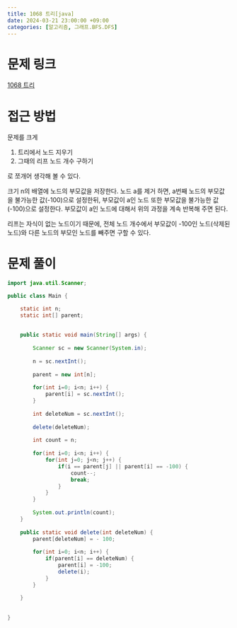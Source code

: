 ```yaml
---
title: 1068 트리[java]
date: 2024-03-21 23:00:00 +09:00
categories: [알고리즘, 그래프.BFS.DFS]
---
```

# 문제 링크
[1068 트리](https://www.acmicpc.net/problem/1068)

# 접근 방법
문제를 크게

1) 트리에서 노드 지우기
2) 그때의 리프 노드 개수 구하기

로 쪼개어 생각해 볼 수 있다.

크기 n의 배열에 노드의 부모값을 저장한다. 노드 a를 제거 하면, a번째 노드의 부모값을 불가능한 값(-100)으로 설정한뒤, 부모값이 a인 노드 또한 부모값을 불가능한 값(-100)으로 설정한다. 부모값이 a인 노드에 대해서 위의 과정을 계속 반복해 주면 된다.

리프는 자식이 없는 노드이기 때문에, 전체 노드 개수에서 부모값이 -100인 노드(삭제된 노드)와 다른 노드의 부모인 노드를 빼주면 구할 수 있다.


# 문제 풀이
```java
import java.util.Scanner;

public class Main {

	static int n;
	static int[] parent;
	
	
	public static void main(String[] args) {
		
		Scanner sc = new Scanner(System.in);
		
		n = sc.nextInt();
		
		parent = new int[n];
		
		for(int i=0; i<n; i++) {
			parent[i] = sc.nextInt();
		}
		
		int deleteNum = sc.nextInt();
		
		delete(deleteNum);
		
		int count = n;
		
		for(int i=0; i<n; i++) {
			for(int j=0; j<n; j++) {
				if(i == parent[j] || parent[i] == -100) {
					count--;
					break;
				}
			}
		}
		
		System.out.println(count);
	}
	
	public static void delete(int deleteNum) {
		parent[deleteNum] = - 100;
		
		for(int i=0; i<n; i++) {
			if(parent[i] == deleteNum) {
				parent[i] = -100;
				delete(i);
			}
		}
		
	}
	
	
}
```
